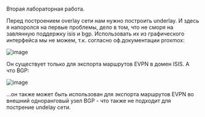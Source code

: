 Вторая лабораторная работа.

Перед построением overlay сети нам нужно построить underlay. И здесь я напоролся на первые проблемы, дело в том, что не сморя на завлянную поддержку isis и bgp. Использовать их из графического интерфейса мы не можем, т.к. согласно
оф.документации proxmox:

![image](https://github.com/user-attachments/assets/f0966a5c-9248-483a-b52a-fc486b49200c)

Он существует только для экспорта маршрутов EVPN в домен ISIS. А что BGP:

![image](https://github.com/user-attachments/assets/bb10c844-4a5a-4987-89bc-21fb3c0b13f9)

...он также может быть использован для экспорта маршрутов EVPN во внешний одноранговый узел BGP - что также не подходит для пострение undelay сети. 
